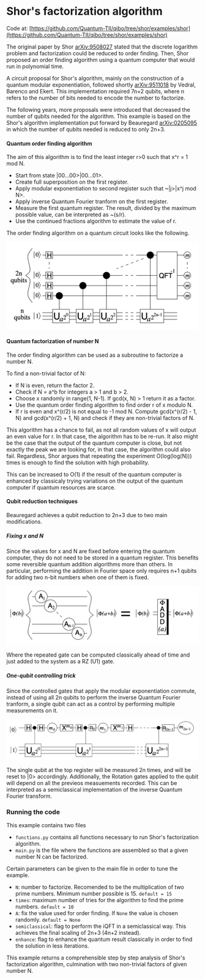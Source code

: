 # Shor's factorization algorithm

Code at: [https://github.com/Quantum-TII/qibo/tree/shor/examples/shor](https://github.com/Quantum-TII/qibo/tree/shor/examples/shor)

The original paper by Shor [arXiv:9508027](https://arxiv.org/abs/quant-ph/9508027) stated that the discrete logarithm problem and factorization could be reduced to order finding. Then, Shor proposed an order finding algorithm using a quantum computer that would run in polynomial time. 

A circuit proposal for Shor's algorithm, mainly on the construction of a quantum modular exponentiation, followed shortly [arXiv:9511018](https://arxiv.org/abs/quant-ph/9511018) by Vedral, Barenco and Ekert. This implementation required 7n+2 qubits, where n refers to the number of bits needed to encode the number to factorize.

The following years, more proposals were introduced that decreased the number of qubits needed for the algorithm. This example is based on the Shor's algorithm implementation put forward by Beauregard [arXiv:0205095](https://arxiv.org/abs/quant-ph/0205095) in which the number of qubits needed is reduced to only 2n+3.

#### Quantum order finding algorithm

The aim of this algorithm is to find the least integer r>0 such that x^r = 1 mod N.

- Start from state |00...00>|00...01>.
- Create full superposition on the first register.
- Apply modular exponentiation to second register such that ~|j>|x^j mod N>.
- Apply inverse Quantum Fourier tranform on the first register.
- Measure the first quantum register. The result, divided by the maximum possible value, can be interpreted as ~(s/r).
- Use the continued fractions algorithm to estimate the value of r.

The order finding algorithm on a quantum circuit looks like the following.

![order-finding](images/order-finding.png)

#### Quantum factorization of number N

The order finding algorithm can be used as a subroutine to factorize a number N.

To find a non-trivial factor of N:

- If N is even, return the factor 2.
- Check if N = a^b for integers a > 1 and b > 2.
- Choose x randomly in range(1, N-1). If gcd(x, N) > 1 return it as a factor.
- Use the quantum order finding algorithm to find order r of x modulo N.
- If r is even and x^(r/2) is not equal to -1 mod N. Compute gcd(x^(r/2) - 1, N) and gcd(x^(r/2) + 1, N) and check if they are non-trivial factors of N.

This algorithm has a chance to fail, as not all random values of x will output an even value for r. In that case, the algorithm has to be re-run. It also might be the case that the output of the quantum computer is close, but not exactly the peak we are looking for, in that case, the algorithm could also fail. Regardless, Shor argues that repeating the experiment O(log(log(N))) times is enough to find the solution with high probability.

This can be increased to O(1) if the result of the quantum computer is enhanced by classicaly trying variations on the output of the quantum computer if quantum resources are scarce.

#### Qubit reduction techniques

Beauregard achieves a qubit reduction to 2n+3 due to two main modifications. 

##### Fixing x and N

Since the values for x and N are fixed before entering the quantum computer, they do not need to be stored in a quantum register. This benefits some reversible quantum addition algorithms more than others. In particular, performing the addition in Fourier space only requires n+1 qubits for adding two n-bit numbers when one of them is fixed.

![fourier-add](images/determined-fourier-addition.png)

Where the repeated gate can be computed classically ahead of time and just added to the system as a RZ (U1) gate.

##### One-qubit controlling trick

Since the controlled gates that apply the modular exponentiation commute, instead of using all 2n qubits to perform the inverse Quantum Fourier tranform, a single qubit can act as a control by performing multiple measurements on it.

![semiclassical](images/semiclassical.png)

The single qubit at the top register will be measured 2n times, and will be reset to |0> accordingly. Additionally, the Rotation gates applied to the qubit will depend on all the previeos measuements recorded. This can be interpreted as a semiclassical implementation of the inverse Quantum Fourier transform.

### Running the code

This example contains two files
- `functions.py` contains all functions necessary to run Shor's factorization algorithm.
- `main.py` is the file where the functions are assembled so that a given number N can be factorized.

Certain parameters can be given to the main file in order to tune the example.
- `N`: number to factorize. Recomended to be the multiplication of two prime numbers. Minimum number possible is 15. `default = 15`
- `times`: maximum number of tries for the algorithm to find the prime numbers. `default = 10`
- `A`: fix the value used for order finding. If `None` the value is chosen randomly. `default = None`
- `semiclassical`: flag to perform the iQFT in a semiclassical way. This achieves the final scaling of 2n+3 (4n+2 instead).
- `enhance`: flag to enhance the quantum result classically in order to find the solution in less iterations.

This example returns a comprehensible step by step analysis of Shor's factorization algorithm, culmination with two non-trivial factors of given number N.

